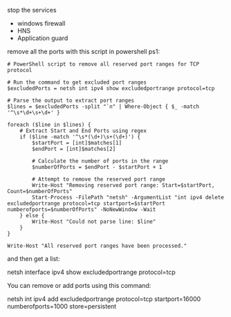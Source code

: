 stop the services

 * windows firewall
 * HNS
 * Application guard

remove all the ports with this script in powershell ps1:


```
# PowerShell script to remove all reserved port ranges for TCP protocol

# Run the command to get excluded port ranges
$excludedPorts = netsh int ipv4 show excludedportrange protocol=tcp

# Parse the output to extract port ranges
$lines = $excludedPorts -split "`n" | Where-Object { $_ -match '^\s*\d+\s+\d+' }

foreach ($line in $lines) {
    # Extract Start and End Ports using regex
    if ($line -match '^\s*(\d+)\s+(\d+)') {
        $startPort = [int]$matches[1]
        $endPort = [int]$matches[2]

        # Calculate the number of ports in the range
        $numberOfPorts = $endPort - $startPort + 1

        # Attempt to remove the reserved port range
        Write-Host "Removing reserved port range: Start=$startPort, Count=$numberOfPorts"
        Start-Process -FilePath "netsh" -ArgumentList "int ipv4 delete excludedportrange protocol=tcp startport=$startPort numberofports=$numberOfPorts" -NoNewWindow -Wait
    } else {
        Write-Host "Could not parse line: $line"
    }
}

Write-Host "All reserved port ranges have been processed."
```



and then get a list:

netsh interface ipv4 show excludedportrange protocol=tcp


You can remove or add ports using this command:




netsh int ipv4 add excludedportrange protocol=tcp startport=16000 numberofports=1000 store=persistent





